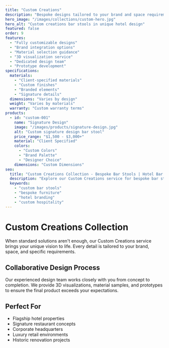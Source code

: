 ```yaml
---
title: "Custom Creations"
description: "Bespoke designs tailored to your brand and space requirements. Collaborative design process that brings your unique vision to life with expert craftsmanship."
hero_image: "/images/collections/custom-hero.jpg"
hero_alt: "Custom creations bar stools in unique hotel design"
featured: false
order: 9
features:
  - "Fully customizable designs"
  - "Brand integration options"
  - "Material selection guidance"
  - "3D visualization service"
  - "Dedicated design team"
  - "Prototype development"
specifications:
  materials:
    - "Client-specified materials"
    - "Custom finishes"
    - "Branded elements"
    - "Signature details"
  dimensions: "Varies by design"
  weight: "Varies by materials"
  warranty: "Custom warranty terms"
products:
  - id: "custom-001"
    name: "Signature Design"
    image: "/images/products/signature-design.jpg"
    alt: "Custom signature design bar stool"
    price_range: "$1,500 - $3,000+"
    material: "Client Specified"
    colors:
      - "Custom Colors"
      - "Brand Palette"
      - "Designer Choice"
    dimensions: "Custom Dimensions"
seo:
  title: "Custom Creations Collection - Bespoke Bar Stools | Hotel Bar Stools"
  description: "Explore our Custom Creations service for bespoke bar stools tailored to your brand and space requirements."
  keywords:
    - "custom bar stools"
    - "bespoke furniture"
    - "hotel branding"
    - "custom hospitality"
---
```


# Custom Creations Collection

When standard solutions aren't enough, our Custom Creations service brings your unique vision to life. Every detail is tailored to your brand, space, and specific requirements.

## Collaborative Design Process

Our experienced design team works closely with you from concept to completion. We provide 3D visualizations, material samples, and prototypes to ensure the final product exceeds your expectations.

## Perfect For

- Flagship hotel properties
- Signature restaurant concepts
- Corporate headquarters
- Luxury retail environments
- Historic renovation projects 